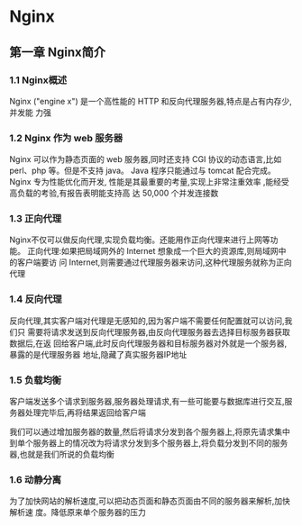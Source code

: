 # Nginx

## 第一章 Nginx简介

### 1.1  Nginx概述

Nginx ("engine x") 是一个高性能的 HTTP 和反向代理服务器,特点是占有内存少,并发能
力强

### 1.2 Nginx 作为 web 服务器
Nginx 可以作为静态页面的 web 服务器,同时还支持 CGI 协议的动态语言,比如 perl、php
等。但是不支持 java。 Java 程序只能通过与 tomcat 配合完成。 Nginx 专为性能优化而开发,
性能是其最重要的考量,实现上非常注重效率 ,能经受高负载的考验,有报告表明能支持高
达 50,000 个并发连接数

### 1.3 正向代理

Nginx不仅可以做反向代理,实现负载均衡。还能用作正向代理来进行上网等功能。
正向代理:如果把局域网外的 Internet 想象成一个巨大的资源库,则局域网中的客户端要访
问 Internet,则需要通过代理服务器来访问,这种代理服务就称为正向代理

###  1.4 反向代理

反向代理,其实客户端对代理是无感知的,因为客户端不需要任何配置就可以访问,我们只
需要将请求发送到反向代理服务器,由反向代理服务器去选择目标服务器获取数据后,在返
回给客户端,此时反向代理服务器和目标服务器对外就是一个服务器,暴露的是代理服务器
地址,隐藏了真实服务器IP地址

### 1.5 负载均衡

客户端发送多个请求到服务器,服务器处理请求,有一些可能要与数据库进行交互,服
务器处理完毕后,再将结果返回给客户端

我们可以通过增加服务器的数量,然后将请求分发到各个服务器上,将原先请求集中到单个服务器上的情况改为将请求分发到多个服务器上,将负载分发到不同的服务器,也就是我们所说的负载均衡

### 1.6 动静分离

为了加快网站的解析速度,可以把动态页面和静态页面由不同的服务器来解析,加快解析速
度。降低原来单个服务器的压力